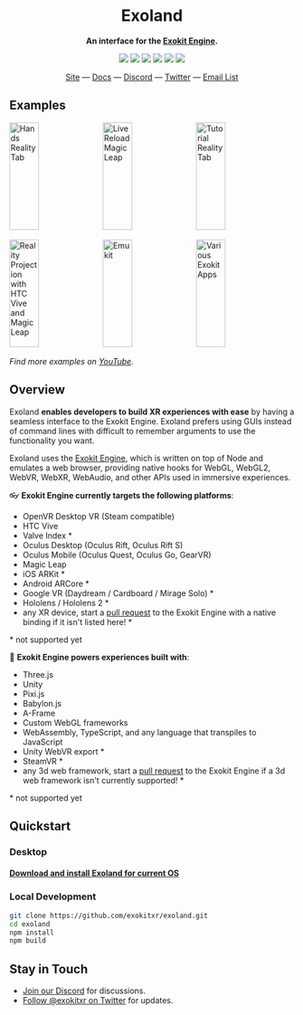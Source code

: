 <h1 align="center">Exoland</h1>
<p align="center"><b>An interface for the <a href="https://github.com/exokitxr/exokit">Exokit Engine</a>.</b></p>

<p align="center">
  <a href="https://github.com/exokitxr/exoland/releases"><img src="https://img.shields.io/github/downloads/exokitxr/exoland/total.svg"></a>
  <a href="https://www.npmjs.com/package/exokit-exoland"><img src="https://img.shields.io/npm/v/exokit-exoland.svg"></a>
  <a href="https://github.com/exokitxr/exoland/issues"><img src="https://img.shields.io/github/issues/exokitxr/exoland.svg"></a>
  <a href="https://github.com/exokitxr/exoland"><img src="https://img.shields.io/github/forks/exokitxr/exoland.svg"></a>
  <a href="https://github.com/exokitxr/exoland"><img src="https://img.shields.io/github/stars/exokitxr/exoland.svg"></a>
  <a href="https://twitter.com/exokitxr"><img src="https://img.shields.io/twitter/follow/exokitxr.svg?style=social"></a>
</p>

<div align="center">
  <a href="https://exokit.org">Site</a>
  &mdash;
  <a href="https://exokit.org/docs/">Docs</a>
  &mdash;
  <a href="https://discordapp.com/invite/Apk6cZN">Discord</a>
  &mdash;
  <a href="https://twitter.com/exokitxr">Twitter</a>
  &mdash;
  <a href="http://eepurl.com/dFiLMz">Email List</a>
</div>

## Examples

<a href="https://youtu.be/cd_DEwCDF6U"><img alt="Hands Reality Tab" target="_blank" src="https://user-images.githubusercontent.com/29695350/58765576-07fb0700-853a-11e9-9d16-42abbef42014.PNG" height="190" width="32%"></a>
<a href="https://youtu.be/b-UKSg0QCRE"><img alt="Live Reload Magic Leap" target="_blank" src="https://user-images.githubusercontent.com/29695350/58765576-07fb0700-853a-11e9-9d16-42abbef42014.PNG" height="190" width="32%"></a>
<a href="https://youtu.be/O1xA1r5SZUM"><img alt="Tutorial Reality Tab" target="_blank" src="https://user-images.githubusercontent.com/29695350/58765576-07fb0700-853a-11e9-9d16-42abbef42014.PNG" height="190" width="32%"></a>

<a href="https://www.youtube.com/watch?v=m_QntqZmd_Q"><img alt="Reality Projection with HTC Vive and Magic Leap" target="_blank" src="https://user-images.githubusercontent.com/29695350/58765577-09c4ca80-853a-11e9-8db2-46e26a9aad8b.PNG" height="190" width="32%"></a>
<a href="https://youtu.be/i0MXRCNkdB4"><img alt="Emukit" target="_blank" src="https://user-images.githubusercontent.com/29695350/58765577-09c4ca80-853a-11e9-8db2-46e26a9aad8b.PNG" height="190" width="32%"></a>
<a href="https://exokit.org/"><img alt="Various Exokit Apps" target="_blank" src="https://user-images.githubusercontent.com/29695350/58765577-09c4ca80-853a-11e9-8db2-46e26a9aad8b.PNG" height="190" width="32%"></a>

*Find more examples on [YouTube](https://www.youtube.com/channel/UC87Q7_5ooY8FSLwOec52ZPQ).*


## Overview

Exoland **enables developers to build XR experiences with ease** by having a seamless interface to the Exokit Engine. Exoland prefers using GUIs instead of command lines with difficult to remember arguments to use the functionality you want.

Exoland uses the [Exokit Engine](https://github.com/exokitxr/exokit), which is written on top of Node and emulates a web browser, providing native hooks for WebGL, WebGL2, WebVR, WebXR, WebAudio, and other APIs used in immersive experiences.

:eyeglasses: **Exokit Engine currently targets the following platforms**:
* OpenVR Desktop VR (Steam compatible)
* HTC Vive
* Valve Index *
* Oculus Desktop (Oculus Rift, Oculus Rift S)
* Oculus Mobile (Oculus Quest, Oculus Go, GearVR)
* Magic Leap
* iOS ARKit *
* Android ARCore *
* Google VR (Daydream / Cardboard / Mirage Solo) *
* Hololens / Hololens 2 *
* any XR device, start a [pull request](https://github.com/exokitxr/exokit/compare) to the Exokit Engine with a native binding if it isn't listed here! *

\* not supported yet

:electric_plug: **Exokit Engine powers experiences built with**:
* Three.js
* Unity
* Pixi.js
* Babylon.js
* A-Frame
* Custom WebGL frameworks
* WebAssembly, TypeScript, and any language that transpiles to JavaScript
* Unity WebVR export *
* SteamVR *
* any 3d web framework, start a [pull request](https://github.com/exokitxr/exokit/compare) to the Exokit Engine if a 3d web framework isn't currently supported! *

\* not supported yet

## Quickstart

### Desktop
<h4><a href="https://get.exokit.org">Download and install Exoland for current OS</a></h4>

### Local Development

```sh
git clone https://github.com/exokitxr/exoland.git
cd exoland
npm install
npm build
```

## Stay in Touch

- [Join our Discord](https://discord.gg/Apk6cZN) for discussions.
- [Follow @exokitxr on Twitter](https://twitter.com/exokitxr) for updates.

